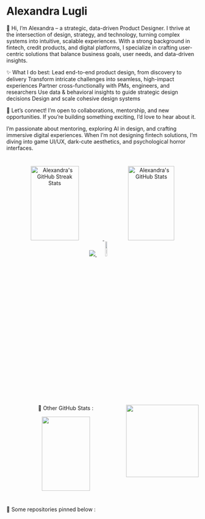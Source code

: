 <h1 align="left"> Alexandra Lugli </h1>

👋 Hi, I’m Alexandra – a strategic, data-driven Product Designer.
I thrive at the intersection of design, strategy, and technology, turning complex systems into intuitive, scalable experiences. With a strong background in fintech, credit products, and digital platforms, I specialize in crafting user-centric solutions that balance business goals, user needs, and data-driven insights.

✨ What I do best:
Lead end-to-end product design, from discovery to delivery
Transform intricate challenges into seamless, high-impact experiences
Partner cross-functionally with PMs, engineers, and researchers
Use data & behavioral insights to guide strategic design decisions
Design and scale cohesive design systems

💬 Let’s connect!
I’m open to collaborations, mentorship, and new opportunities. If you’re building something exciting, I’d love to hear about it.

I’m passionate about mentoring, exploring AI in design, and crafting immersive digital experiences. When I’m not designing fintech solutions, I’m diving into game UI/UX, dark-cute aesthetics, and psychological horror interfaces.


#


<!--
  Streaks
-->
<div align="center">  
  <a href="https://github.com/alelugli">
    <img width="50%" height="195px" src="https://github-readme-streak-stats.herokuapp.com/?user=alelugli&count_private=true&theme=tokyonight&hide_border=true" alt="Alexandra's GitHub Streak Stats" /> 
    <img width="49%" height="195px" src="https://github-readme-stats.vercel.app/api?username=alelugli&show_icons=true&count_private=true&hide_border=true&theme=tokyonight" alt="Alexandra's GitHub Stats" />
  </a>
</div>

<!--
<p align="center">
  🐍 HEY - DON’T EAT MY COMMITS!
</p>
<div align="center">
  <a href="https://github.com/alelugli">
    <picture align="center">
  <source media="(prefers-color-scheme: dark)" srcset="https://raw.githubusercontent.com/alelugli/alelugli/output/github-contribution-grid-snake-dark.svg">
  <source media="(prefers-color-scheme: light)" srcset="https://raw.githubusercontent.com/alelugli/alelugli/output/github-contribution-grid-snake-dark.svg">
  <img align="center" alt="github contribution grid snake animation" src="https://raw.githubusercontent.com/alelugli/alelugli/output/github-contribution-grid-snake.svg">
</picture>
  </a>
</div>
-->

<!--
  Contributions Graph & Visitors Count
-->
<div align="center">
  <a href="https://github.com/alelugli">
    <img src="https://github-readme-activity-graph.vercel.app/graph?username=alelugli&bg_color=000000&color=15e5a6&line=07e9a5&point=0a855c&area=true&hide_border=true)](https://github.com/ashutosh00710/github-readme-activity-graph">
    <img width="10%" src="https://visitor-badge.laobi.icu/badge?page_id=alelugli.alelugli" alt="Page Visitors" />
  </a>
</div>


#
<!--
  Level, Achievements & Most Used Languages:
-->

<img align="right" alt="" height="190px" src=".src/study(1).gif">

<p align="center">
    👾 Other GitHub Stats :
</p>


<div align="center">
  <a href="https://github.com/alelugli">
    <img width="50%" height="195px" src="https://github-profile-trophy.vercel.app/?username=alelugli&theme=dracula&row=2&no-bg=false&column=5&margin-w=0&margin-h=0" />
  </a>
</div>

#
<!-- Fixed Repos Presentation
-->
<p align="left">
  📌 Some repositories pinned below :
</p>
